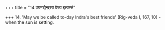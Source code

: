 +++
title = "14 वयमद्येन्द्रस्य प्रेष्ठा इत्यस्तं"

+++
14. 'May we be called to-day Indra's best friends' (Rig-veda I, 167, 10) - when the sun is setting.
